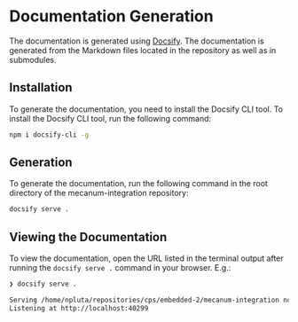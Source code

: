# Documentation Generation

The documentation is generated using [Docsify](https://docsify.js.org/#/). The documentation is generated from the Markdown files located in the repository as well as in submodules.

## Installation
To generate the documentation, you need to install the Docsify CLI tool. To install the Docsify CLI tool, run the following command:
```bash
npm i docsify-cli -g
```

## Generation
To generate the documentation, run the following command in the root directory of the mecanum-integration repository:
```bash
docsify serve .
```

## Viewing the Documentation
To view the documentation, open the URL listed in the terminal output after running the `docsify serve .` command in your browser. E.g.:
```bash
❯ docsify serve .

Serving /home/npluta/repositories/cps/embedded-2/mecanum-integration now.
Listening at http://localhost:40299
```
